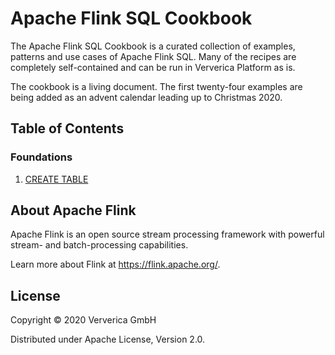 # Apache Flink SQL Cookbook

The Apache Flink SQL Cookbook is a curated collection of examples, patterns and use cases of Apache Flink SQL. 
Many of the recipes are completely self-contained and can be run in Ververica Platform as is.

The cookbook is a living document. 
The first twenty-four examples are being added as an advent calendar leading up to Christmas 2020.  

## Table of Contents

### Foundations

1. [CREATE TABLE](recipes/01/01_create_table.md)

## About Apache Flink

Apache Flink is an open source stream processing framework with powerful stream- and batch-processing capabilities.

Learn more about Flink at https://flink.apache.org/.

## License 

Copyright © 2020 Ververica GmbH

Distributed under Apache License, Version 2.0.